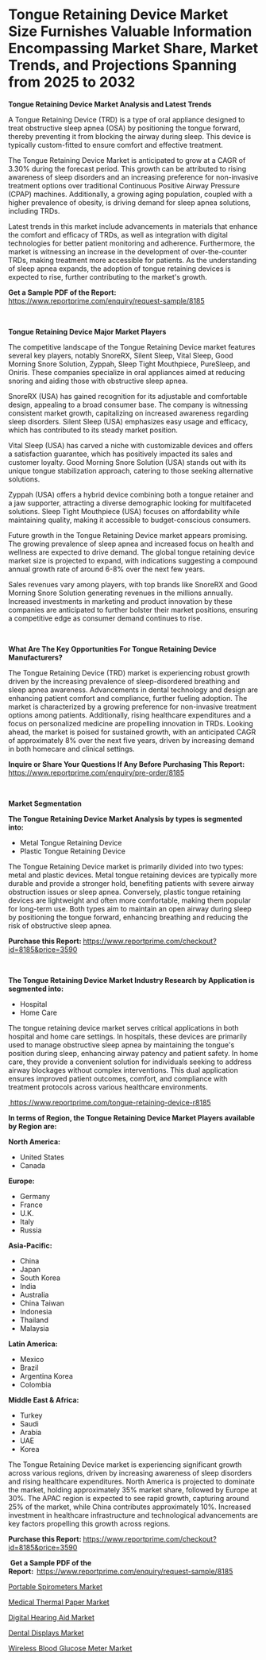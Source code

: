 <p><h1>Tongue Retaining Device Market Size Furnishes Valuable Information Encompassing Market Share, Market Trends, and Projections Spanning from 2025 to 2032</h1></p><p><strong>Tongue Retaining Device Market Analysis and Latest Trends</strong></p>
<p><p>A Tongue Retaining Device (TRD) is a type of oral appliance designed to treat obstructive sleep apnea (OSA) by positioning the tongue forward, thereby preventing it from blocking the airway during sleep. This device is typically custom-fitted to ensure comfort and effective treatment.</p><p>The Tongue Retaining Device Market is anticipated to grow at a CAGR of 3.30% during the forecast period. This growth can be attributed to rising awareness of sleep disorders and an increasing preference for non-invasive treatment options over traditional Continuous Positive Airway Pressure (CPAP) machines. Additionally, a growing aging population, coupled with a higher prevalence of obesity, is driving demand for sleep apnea solutions, including TRDs.</p><p>Latest trends in this market include advancements in materials that enhance the comfort and efficacy of TRDs, as well as integration with digital technologies for better patient monitoring and adherence. Furthermore, the market is witnessing an increase in the development of over-the-counter TRDs, making treatment more accessible for patients. As the understanding of sleep apnea expands, the adoption of tongue retaining devices is expected to rise, further contributing to the market's growth.</p></p>
<p><strong>Get a Sample PDF of the Report:&nbsp;</strong> <a href="https://www.reportprime.com/enquiry/request-sample/8185?utm_campaign=1123&utm_medium=2&utm_source=Github&utm_content=ia&utm_term=19032025&utm_id=tongue-retaining-device">https://www.reportprime.com/enquiry/request-sample/8185</a></p>
<p>&nbsp;</p>
<p><strong>Tongue Retaining Device Major Market Players</strong></p>
<p><p>The competitive landscape of the Tongue Retaining Device market features several key players, notably SnoreRX, Silent Sleep, Vital Sleep, Good Morning Snore Solution, Zyppah, Sleep Tight Mouthpiece, PureSleep, and Oniris. These companies specialize in oral appliances aimed at reducing snoring and aiding those with obstructive sleep apnea.</p><p>SnoreRX (USA) has gained recognition for its adjustable and comfortable design, appealing to a broad consumer base. The company is witnessing consistent market growth, capitalizing on increased awareness regarding sleep disorders. Silent Sleep (USA) emphasizes easy usage and efficacy, which has contributed to its steady market position.</p><p>Vital Sleep (USA) has carved a niche with customizable devices and offers a satisfaction guarantee, which has positively impacted its sales and customer loyalty. Good Morning Snore Solution (USA) stands out with its unique tongue stabilization approach, catering to those seeking alternative solutions.</p><p>Zyppah (USA) offers a hybrid device combining both a tongue retainer and a jaw supporter, attracting a diverse demographic looking for multifaceted solutions. Sleep Tight Mouthpiece (USA) focuses on affordability while maintaining quality, making it accessible to budget-conscious consumers.</p><p>Future growth in the Tongue Retaining Device market appears promising. The growing prevalence of sleep apnea and increased focus on health and wellness are expected to drive demand. The global tongue retaining device market size is projected to expand, with indications suggesting a compound annual growth rate of around 6-8% over the next few years.</p><p>Sales revenues vary among players, with top brands like SnoreRX and Good Morning Snore Solution generating revenues in the millions annually. Increased investments in marketing and product innovation by these companies are anticipated to further bolster their market positions, ensuring a competitive edge as consumer demand continues to rise.</p></p>
<p>&nbsp;</p>
<p><strong>What Are The Key Opportunities For Tongue Retaining Device Manufacturers?</strong></p>
<p><p>The Tongue Retaining Device (TRD) market is experiencing robust growth driven by the increasing prevalence of sleep-disordered breathing and sleep apnea awareness. Advancements in dental technology and design are enhancing patient comfort and compliance, further fueling adoption. The market is characterized by a growing preference for non-invasive treatment options among patients. Additionally, rising healthcare expenditures and a focus on personalized medicine are propelling innovation in TRDs. Looking ahead, the market is poised for sustained growth, with an anticipated CAGR of approximately 8% over the next five years, driven by increasing demand in both homecare and clinical settings.</p></p>
<p><strong>Inquire or Share Your Questions If Any Before Purchasing This Report:</strong> <a href="https://www.reportprime.com/enquiry/pre-order/8185?utm_campaign=1123&utm_medium=2&utm_source=Github&utm_content=ia&utm_term=19032025&utm_id=tongue-retaining-device">https://www.reportprime.com/enquiry/pre-order/8185</a></p>
<p>&nbsp;</p>
<p><strong>Market Segmentation</strong></p>
<p><strong>The Tongue Retaining Device Market Analysis by types is segmented into:</strong></p>
<p><ul><li>Metal Tongue Retaining Device</li><li>Plastic Tongue Retaining Device</li></ul></p>
<p><p>The Tongue Retaining Device market is primarily divided into two types: metal and plastic devices. Metal tongue retaining devices are typically more durable and provide a stronger hold, benefiting patients with severe airway obstruction issues or sleep apnea. Conversely, plastic tongue retaining devices are lightweight and often more comfortable, making them popular for long-term use. Both types aim to maintain an open airway during sleep by positioning the tongue forward, enhancing breathing and reducing the risk of obstructive sleep apnea.</p></p>
<p><strong>Purchase this Report:&nbsp;</strong><a href="https://www.reportprime.com/checkout?id=8185&price=3590&utm_campaign=1123&utm_medium=2&utm_source=Github&utm_content=ia&utm_term=19032025&utm_id=tongue-retaining-device">https://www.reportprime.com/checkout?id=8185&price=3590</a></p>
<p>&nbsp;</p>
<p><strong>The Tongue Retaining Device Market Industry Research by Application is segmented into:</strong></p>
<p><ul><li>Hospital</li><li>Home Care</li></ul></p>
<p><p>The tongue retaining device market serves critical applications in both hospital and home care settings. In hospitals, these devices are primarily used to manage obstructive sleep apnea by maintaining the tongue's position during sleep, enhancing airway patency and patient safety. In home care, they provide a convenient solution for individuals seeking to address airway blockages without complex interventions. This dual application ensures improved patient outcomes, comfort, and compliance with treatment protocols across various healthcare environments.</p></p>
<p><a href="https://www.reportprime.com/tongue-retaining-device-r8185?utm_campaign=1123&utm_medium=2&utm_source=Github&utm_content=ia&utm_term=19032025&utm_id=tongue-retaining-device">&nbsp;https://www.reportprime.com/tongue-retaining-device-r8185</a></p>
<p><strong>In terms of Region, the Tongue Retaining Device Market Players available by Region are:</strong></p>
<p>
    <p> <strong> North America: </strong>
        <ul>
            <li>United States</li>
            <li>Canada</li>
        </ul>
        </p> 
    <p> <strong> Europe: </strong>
        <ul>
            <li>Germany</li>
            <li>France</li>
            <li>U.K.</li>
            <li>Italy</li>
            <li>Russia</li>
        </ul>
        </p> 
    <p> <strong> Asia-Pacific: </strong>
        <ul>
            <li>China</li>
            <li>Japan</li>
            <li>South Korea</li>
            <li>India</li>
            <li>Australia</li>
            <li>China Taiwan</li>
            <li>Indonesia</li>
            <li>Thailand</li>
            <li>Malaysia</li>
        </ul>
        </p> 
    <p> <strong> Latin America: </strong>
        <ul>
            <li>Mexico</li>
            <li>Brazil</li>
            <li>Argentina Korea</li>
            <li>Colombia</li>
        </ul>
        </p> 
    <p> <strong> Middle East & Africa: </strong>
        <ul>
            <li>Turkey</li>
            <li>Saudi</li>
            <li>Arabia</li>
            <li>UAE</li>
            <li>Korea</li>
        </ul>
    </p>
    </p>
<p><p>The Tongue Retaining Device market is experiencing significant growth across various regions, driven by increasing awareness of sleep disorders and rising healthcare expenditures. North America is projected to dominate the market, holding approximately 35% market share, followed by Europe at 30%. The APAC region is expected to see rapid growth, capturing around 25% of the market, while China contributes approximately 10%. Increased investment in healthcare infrastructure and technological advancements are key factors propelling this growth across regions.</p></p>
<p><strong>Purchase this Report: </strong><a href="https://www.reportprime.com/checkout?id=8185&price=3590&utm_campaign=1123&utm_medium=2&utm_source=Github&utm_content=ia&utm_term=19032025&utm_id=tongue-retaining-device">https://www.reportprime.com/checkout?id=8185&price=3590</a></p>
<p>&nbsp;<strong>Get a Sample PDF of the Report:&nbsp;&nbsp;</strong><a href="https://www.reportprime.com/enquiry/request-sample/8185?utm_campaign=1123&utm_medium=2&utm_source=Github&utm_content=ia&utm_term=19032025&utm_id=tongue-retaining-device">https://www.reportprime.com/enquiry/request-sample/8185</a></p>
<p><strong></strong></p>
<p><p><a href="https://github.com/rakowpleetj1/Market-Research-Report-List-1/blob/main/portable-spirometers-market.md?utm_campaign=1123&utm_medium=2&utm_source=Github&utm_content=ia&utm_term=19032025&utm_id=tongue-retaining-device">Portable Spirometers Market</a></p><p><a href="https://github.com/omduthkevork/Market-Research-Report-List-1/blob/main/medical-thermal-paper-market.md?utm_campaign=1123&utm_medium=2&utm_source=Github&utm_content=ia&utm_term=19032025&utm_id=tongue-retaining-device">Medical Thermal Paper Market</a></p><p><a href="https://github.com/akramisabtu/Market-Research-Report-List-1/blob/main/digital-hearing-aid-market.md?utm_campaign=1123&utm_medium=2&utm_source=Github&utm_content=ia&utm_term=19032025&utm_id=tongue-retaining-device">Digital Hearing Aid Market</a></p><p><a href="https://github.com/cherrivacius/Market-Research-Report-List-1/blob/main/dental-displays-market.md?utm_campaign=1123&utm_medium=2&utm_source=Github&utm_content=ia&utm_term=19032025&utm_id=tongue-retaining-device">Dental Displays Market</a></p><p><a href="https://github.com/mcveathuane2/Market-Research-Report-List-1/blob/main/wireless-blood-glucose-meter-market.md?utm_campaign=1123&utm_medium=2&utm_source=Github&utm_content=ia&utm_term=19032025&utm_id=tongue-retaining-device">Wireless Blood Glucose Meter Market</a></p></p>